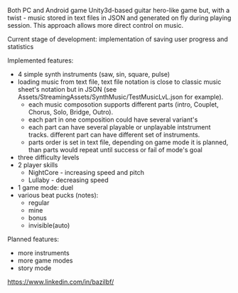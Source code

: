 Both PC and Android game Unity3d-based guitar hero-like game but, with a twist - music stored in text files in JSON and generated on fly during playing session. This approach allows more direct control on music.

Current stage of development: implementation of saving user progress and statistics 

Implemented features:
- 4 simple synth instruments (saw, sin, square, pulse)
- loading music from text file, text file notation is close to classic music sheet's notation but in JSON (see Assets/StreamingAssets/SynthMusic/TestMusicLvL.json for example). 
  - each music composotion supports different parts (intro, Couplet, Chorus, Solo, Bridge, Outro).
  - each part in one composition could have several variant's
  - each part can have several playable or unplayable intstrument tracks. different part can have different set of instruments.
  - parts order is set in text file, depending on game mode it is planned, than parts would repeat until success or fail of mode's goal 
- three difficulty levels
- 2 player skills
  - NightCore - increasing speed and pitch
  - Lullaby - decreasing speed
- 1 game mode: duel
- various beat pucks (notes):
  - regular
  - mine
  - bonus
  - invisible(auto)
 
Planned features:
- more instruments
- more game modes
- story mode

https://www.linkedin.com/in/bazilbf/
